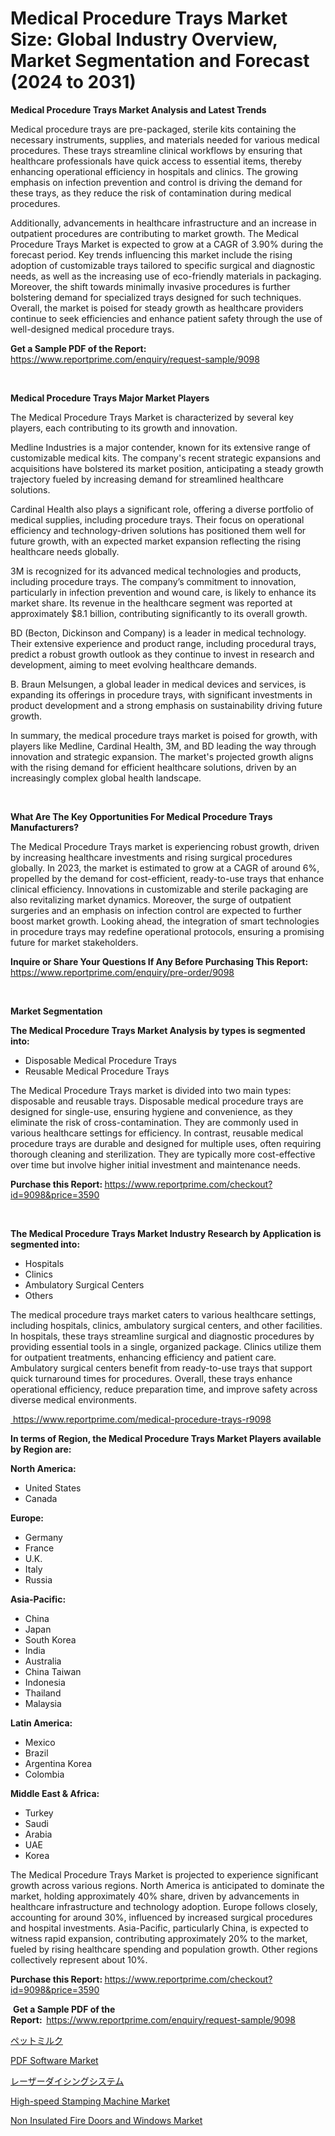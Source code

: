 <p><h1>Medical Procedure Trays Market Size: Global Industry Overview, Market Segmentation and Forecast (2024 to 2031)</h1></p><p><strong>Medical Procedure Trays Market Analysis and Latest Trends</strong></p>
<p><p>Medical procedure trays are pre-packaged, sterile kits containing the necessary instruments, supplies, and materials needed for various medical procedures. These trays streamline clinical workflows by ensuring that healthcare professionals have quick access to essential items, thereby enhancing operational efficiency in hospitals and clinics. The growing emphasis on infection prevention and control is driving the demand for these trays, as they reduce the risk of contamination during medical procedures.</p><p>Additionally, advancements in healthcare infrastructure and an increase in outpatient procedures are contributing to market growth. The Medical Procedure Trays Market is expected to grow at a CAGR of 3.90% during the forecast period. Key trends influencing this market include the rising adoption of customizable trays tailored to specific surgical and diagnostic needs, as well as the increasing use of eco-friendly materials in packaging. Moreover, the shift towards minimally invasive procedures is further bolstering demand for specialized trays designed for such techniques. Overall, the market is poised for steady growth as healthcare providers continue to seek efficiencies and enhance patient safety through the use of well-designed medical procedure trays.</p></p>
<p><strong>Get a Sample PDF of the Report:&nbsp;</strong> <a href="https://www.reportprime.com/enquiry/request-sample/9098">https://www.reportprime.com/enquiry/request-sample/9098</a></p>
<p>&nbsp;</p>
<p><strong>Medical Procedure Trays Major Market Players</strong></p>
<p><p>The Medical Procedure Trays Market is characterized by several key players, each contributing to its growth and innovation. </p><p>Medline Industries is a major contender, known for its extensive range of customizable medical kits. The company's recent strategic expansions and acquisitions have bolstered its market position, anticipating a steady growth trajectory fueled by increasing demand for streamlined healthcare solutions.</p><p>Cardinal Health also plays a significant role, offering a diverse portfolio of medical supplies, including procedure trays. Their focus on operational efficiency and technology-driven solutions has positioned them well for future growth, with an expected market expansion reflecting the rising healthcare needs globally.</p><p>3M is recognized for its advanced medical technologies and products, including procedure trays. The company’s commitment to innovation, particularly in infection prevention and wound care, is likely to enhance its market share. Its revenue in the healthcare segment was reported at approximately $8.1 billion, contributing significantly to its overall growth.</p><p>BD (Becton, Dickinson and Company) is a leader in medical technology. Their extensive experience and product range, including procedural trays, predict a robust growth outlook as they continue to invest in research and development, aiming to meet evolving healthcare demands. </p><p>B. Braun Melsungen, a global leader in medical devices and services, is expanding its offerings in procedure trays, with significant investments in product development and a strong emphasis on sustainability driving future growth.</p><p>In summary, the medical procedure trays market is poised for growth, with players like Medline, Cardinal Health, 3M, and BD leading the way through innovation and strategic expansion. The market's projected growth aligns with the rising demand for efficient healthcare solutions, driven by an increasingly complex global health landscape.</p></p>
<p>&nbsp;</p>
<p><strong>What Are The Key Opportunities For Medical Procedure Trays Manufacturers?</strong></p>
<p><p>The Medical Procedure Trays market is experiencing robust growth, driven by increasing healthcare investments and rising surgical procedures globally. In 2023, the market is estimated to grow at a CAGR of around 6%, propelled by the demand for cost-efficient, ready-to-use trays that enhance clinical efficiency. Innovations in customizable and sterile packaging are also revitalizing market dynamics. Moreover, the surge of outpatient surgeries and an emphasis on infection control are expected to further boost market growth. Looking ahead, the integration of smart technologies in procedure trays may redefine operational protocols, ensuring a promising future for market stakeholders.</p></p>
<p><strong>Inquire or Share Your Questions If Any Before Purchasing This Report:</strong> <a href="https://www.reportprime.com/enquiry/pre-order/9098">https://www.reportprime.com/enquiry/pre-order/9098</a></p>
<p>&nbsp;</p>
<p><strong>Market Segmentation</strong></p>
<p><strong>The Medical Procedure Trays Market Analysis by types is segmented into:</strong></p>
<p><ul><li>Disposable Medical Procedure Trays</li><li>Reusable Medical Procedure Trays</li></ul></p>
<p><p>The Medical Procedure Trays market is divided into two main types: disposable and reusable trays. Disposable medical procedure trays are designed for single-use, ensuring hygiene and convenience, as they eliminate the risk of cross-contamination. They are commonly used in various healthcare settings for efficiency. In contrast, reusable medical procedure trays are durable and designed for multiple uses, often requiring thorough cleaning and sterilization. They are typically more cost-effective over time but involve higher initial investment and maintenance needs.</p></p>
<p><strong>Purchase this Report:&nbsp;</strong><a href="https://www.reportprime.com/checkout?id=9098&price=3590">https://www.reportprime.com/checkout?id=9098&price=3590</a></p>
<p>&nbsp;</p>
<p><strong>The Medical Procedure Trays Market Industry Research by Application is segmented into:</strong></p>
<p><ul><li>Hospitals</li><li>Clinics</li><li>Ambulatory Surgical Centers</li><li>Others</li></ul></p>
<p><p>The medical procedure trays market caters to various healthcare settings, including hospitals, clinics, ambulatory surgical centers, and other facilities. In hospitals, these trays streamline surgical and diagnostic procedures by providing essential tools in a single, organized package. Clinics utilize them for outpatient treatments, enhancing efficiency and patient care. Ambulatory surgical centers benefit from ready-to-use trays that support quick turnaround times for procedures. Overall, these trays enhance operational efficiency, reduce preparation time, and improve safety across diverse medical environments.</p></p>
<p><a href="https://www.reportprime.com/medical-procedure-trays-r9098">&nbsp;https://www.reportprime.com/medical-procedure-trays-r9098</a></p>
<p><strong>In terms of Region, the Medical Procedure Trays Market Players available by Region are:</strong></p>
<p>
    <p> <strong> North America: </strong>
        <ul>
            <li>United States</li>
            <li>Canada</li>
        </ul>
        </p> 
    <p> <strong> Europe: </strong>
        <ul>
            <li>Germany</li>
            <li>France</li>
            <li>U.K.</li>
            <li>Italy</li>
            <li>Russia</li>
        </ul>
        </p> 
    <p> <strong> Asia-Pacific: </strong>
        <ul>
            <li>China</li>
            <li>Japan</li>
            <li>South Korea</li>
            <li>India</li>
            <li>Australia</li>
            <li>China Taiwan</li>
            <li>Indonesia</li>
            <li>Thailand</li>
            <li>Malaysia</li>
        </ul>
        </p> 
    <p> <strong> Latin America: </strong>
        <ul>
            <li>Mexico</li>
            <li>Brazil</li>
            <li>Argentina Korea</li>
            <li>Colombia</li>
        </ul>
        </p> 
    <p> <strong> Middle East & Africa: </strong>
        <ul>
            <li>Turkey</li>
            <li>Saudi</li>
            <li>Arabia</li>
            <li>UAE</li>
            <li>Korea</li>
        </ul>
    </p>
    </p>
<p><p>The Medical Procedure Trays Market is projected to experience significant growth across various regions. North America is anticipated to dominate the market, holding approximately 40% share, driven by advancements in healthcare infrastructure and technology adoption. Europe follows closely, accounting for around 30%, influenced by increased surgical procedures and hospital investments. Asia-Pacific, particularly China, is expected to witness rapid expansion, contributing approximately 20% to the market, fueled by rising healthcare spending and population growth. Other regions collectively represent about 10%.</p></p>
<p><strong>Purchase this Report: </strong><a href="https://www.reportprime.com/checkout?id=9098&price=3590">https://www.reportprime.com/checkout?id=9098&price=3590</a></p>
<p>&nbsp;<strong>Get a Sample PDF of the Report:&nbsp;&nbsp;</strong><a href="https://www.reportprime.com/enquiry/request-sample/9098">https://www.reportprime.com/enquiry/request-sample/9098</a></p>
<p><strong></strong></p>
<p><p><a href="https://medium.com/@dfs4ff/%E3%83%9A%E3%83%83%E3%83%88%E3%83%9F%E3%83%AB%E3%82%AF%E5%B8%82%E5%A0%B4%E3%81%AE%E3%83%88%E3%83%AC%E3%83%B3%E3%83%89-%E3%83%9A%E3%83%83%E3%83%88%E3%83%9F%E3%83%AB%E3%82%AF%E5%B8%82%E5%A0%B4%E3%81%AE%E3%82%A4%E3%83%B3%E3%82%B5%E3%82%A4%E3%83%88%E3%81%A8%E4%BA%88%E6%B8%AC%E5%88%86%E6%9E%90%E3%81%AB%E7%84%A6%E7%82%B9%E3%82%92%E5%BD%93%E3%81%A6%E3%82%8B-2024-2031-41d90e415489">ペットミルク</a></p><p><a href="https://www.linkedin.com/pulse/pdf-software-market-size-share-trends-analysis-report-end-use-nkmrf?trackingId=k%2FkwA%2BNYQLmOzm1Z6oZJUg%3D%3D">PDF Software Market</a></p><p><a href="https://medium.com/@dfs4ff/laser-dicing-systems-market-%E3%81%AE%E3%82%B0%E3%83%AD%E3%83%BC%E3%83%90%E3%83%AB%E5%B8%82%E5%A0%B4%E6%A6%82%E8%A6%81%E3%81%AF-%E4%B8%96%E7%95%8C%E3%81%8A%E3%82%88%E3%81%B3%E4%B8%BB%E8%A6%81%E5%B8%82%E5%A0%B4%E3%81%AB%E3%81%8A%E3%81%91%E3%82%8B%E6%A5%AD%E7%95%8C%E3%81%AB%E5%BD%B1%E9%9F%BF%E3%82%92%E4%B8%8E%E3%81%88%E3%82%8B%E4%B8%BB%E8%A6%81%E3%81%AA%E3%83%88%E3%83%AC%E3%83%B3%E3%83%89%E3%81%AB%E3%81%A4%E3%81%84%E3%81%A6-%E7%8B%AC%E8%87%AA%E3%81%AE%E8%A6%96%E7%82%B9%E3%82%92%E6%8F%90%E4%BE%9B%E3%81%97%E3%81%BE%E3%81%99-c8a9b2111090">レーザーダイシングシステム</a></p><p><a href="https://issuu.com/reportprime-2/docs/high-speed-stamping-machine-market-_e922cbbbc9fd45">High-speed Stamping Machine Market</a></p><p><a href="https://issuu.com/reportprime-2/docs/non-insulated-fire-doors-and-window_002f06f883536a">Non Insulated Fire Doors and Windows Market</a></p></p>